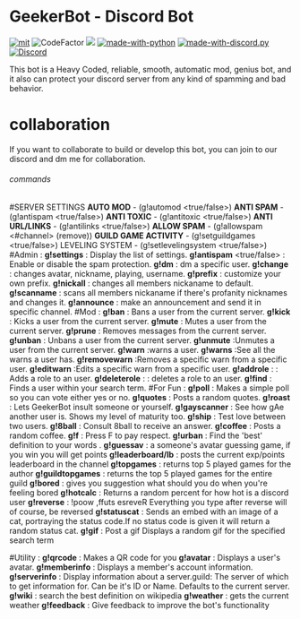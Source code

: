 # GeekerBot - Discord Bot
[![mit](https://img.shields.io/badge/Licensed%20under-MIT-red.svg?style=flat-square)](./LICENSE)
![CodeFactor](https://www.codefactor.io/repository/github/lildwagz/geekerbot/badge) ![](https://img.shields.io/github/repo-size/lildwagz/GeekerBot)
[![made-with-python](https://img.shields.io/badge/Made%20with-Python%203.8-ffe900.svg?longCache=true&style=flat-square&colorB=00a1ff&logo=python&logoColor=88889e)](https://www.python.org/)
[![made-with-discord.py](https://img.shields.io/badge/Using-discord.py-ffde57.svg?longCache=true&style=flat-square&colorB=4584b6&logo=discord&logoColor=7289DA)](https://github.com/Rapptz/discord.py)
[![Discord](https://img.shields.io/static/v1?label=GeekDev%20&logo=discord&message=%3E100%20members&color=%237289DA&logoColor=white)](https://discord.gg/EZN4gnk)

 
This bot is a Heavy Coded, reliable, smooth, automatic mod, genius bot, and it also can protect your discord server 
from any kind of spamming and bad behavior.



# collaboration
If you want to collaborate to build or develop this bot, you can join to our discord and dm me for collaboration.

###### commands

#SERVER SETTINGS
**AUTO MOD** - (g!automod  <true/false>)
**ANTI SPAM** - (g!antispam <true/false>)
**ANTI TOXIC** - (g!antitoxic <true/false>)
**ANTI URL/LINKS** - (g!antilinks <true/false>)
**ALLOW SPAM** - (g!allowspam <#channel> (remove))
**GUILD GAME ACTIVITY** - (g!setguildgames <true/false>)
LEVELING SYSTEM - (g!setlevelingsystem  <true/false>)
#Admin :
**g!settings** : Display the list of settings.
**g!antispam** <true/false> : Enable or disable the spam protection.
**g!dm** : dm a specific user.
**g!change** : changes avatar, nickname, playing, username.
**g!prefix** : customize your own prefix.
**g!nickall** : changes all members nickaname to default.
**g!scanname** : scans all members nickaname if there's profanity nicknames and changes it.
**g!announce** : make an announcement and send it in specific channel.
#Mod :
**g!ban** : Bans a user from the current server.
**g!kick** : Kicks a user from the current server.
**g!mute** : Mutes a user from the current server.
**g!prune** : Removes messages from the current server.
**g!unban** : Unbans a user from the current server.
**g!unmute** :Unmutes a user from the current server.
**g!warn** :warns a user.
**g!warns** :See all the warns a user has.
**g!removewarn** :Removes a specific warn from a specific user.
**g!editwarn** :Edits a specific warn from a specific user.
**g!addrole** :<user> <role>: Adds a role to an user.
**g!deleterole** :<user> <role>: deletes a role to an user.
**g!find** : Finds a user within your search term.
#For Fun :
**g!poll** : Makes a simple poll so you can vote either yes or no.
**g!quotes** : Posts a random quotes.
**g!roast** : Lets GeekerBot insult someone or yourself.
**g!gayscanner** : See how gAe another user is. Shows my level of maturity too.
**g!ship** : Test love between two users.
**g!8ball** : Consult 8ball to receive an answer.
**g!coffee** : Posts a random coffee.
**g!f** : Press F to pay respect.
**g!urban** : Find the 'best' definition to your words .
**g!guessav** : a someone's avatar guessing game, if you win you will get points
**g!leaderboard/lb** : posts the current exp/points leaderboard in the channel
**g!topgames** : returns top 5 played games for the author
**g!guildtopgames** : returns the top 5 played games for the entire guild
**g!bored** : gives you suggestion what should you do when you're feeling bored
**g!hotcalc** : Returns a random percent for how hot is a discord user
**g!reverse** : !poow ,ffuts esreveR Everything you type after reverse will of course, be reversed
**g!statuscat** : Sends an embed with an image of a cat, portraying the status code.If no status code is given it will return a random status cat.
**g!gif** : Post a gif Displays a random gif for the specified search term

#Utility :
**g!qrcode** : Makes a QR code for you
**g!avatar** : Displays a user's avatar.
**g!memberinfo** : Displays a member's account information.
**g!serverinfo** : Display information about a server.guild: The server of which to get information for. Can be it's ID or Name. Defaults to the current server.
**g!wiki** : search the best definition on wikipedia
**g!weather** : gets the current weather
**g!feedback** : Give feedback to improve the bot's functionality